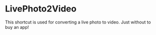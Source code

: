 # LivePhoto2Video
This shortcut is used for converting a live photo to video. Just without to buy an app!
